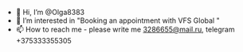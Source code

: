 - 👋 Hi, I’m @Olga8383
- 👀 I’m interested in "Booking an appointment with VFS Global "
- 📫 How to reach me - please write me 3286655@mail.ru, telegram +375333355305

